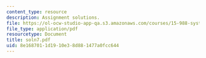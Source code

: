 ```yaml
---
content_type: resource
description: Assignment solutions.
file: https://ol-ocw-studio-app-qa.s3.amazonaws.com/courses/15-988-system-dynamics-self-study-fall-1998-spring-1999/8e1687011d1910e38d881477a0fcc644_soln7.pdf
file_type: application/pdf
resourcetype: Document
title: soln7.pdf
uid: 8e168701-1d19-10e3-8d88-1477a0fcc644
---
```

